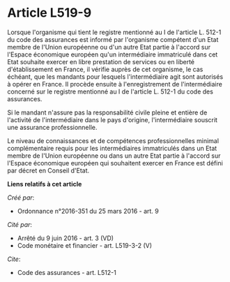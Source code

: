 # Article L519-9

Lorsque l'organisme qui tient le registre mentionné au I de l'article L. 512-1 du code des assurances est informé par
l'organisme compétent d'un Etat membre de l'Union européenne ou d'un autre Etat partie à l'accord sur l'Espace économique
européen qu'un intermédiaire immatriculé dans cet Etat souhaite exercer en libre prestation de services ou en liberté
d'établissement en France, il vérifie auprès de cet organisme, le cas échéant, que les mandants pour lesquels l'intermédiaire
agit sont autorisés à opérer en France. Il procède ensuite à l'enregistrement de l'intermédiaire concerné sur le registre
mentionné au I de l'article L. 512-1 du code des assurances. 

Si le mandant n'assure pas la responsabilité civile pleine et entière de l'activité de l'intermédiaire dans le pays
d'origine, l'intermédiaire souscrit une assurance professionnelle. 

Le niveau de connaissances et de compétences professionnelles minimal complémentaire requis pour les intermédiaires
immatriculés dans un Etat membre de l'Union européenne ou dans un autre Etat partie à l'accord sur l'Espace économique
européen qui souhaitent exercer en France est défini par décret en Conseil d'Etat.

**Liens relatifs à cet article**

_Créé par_:

  - Ordonnance n°2016-351 du 25 mars 2016 - art. 9

_Cité par_:

  - Arrêté du 9 juin 2016 - art. 3 (VD)
  - Code monétaire et financier - art. L519-3-2 (V)

_Cite_:

  - Code des assurances - art. L512-1
